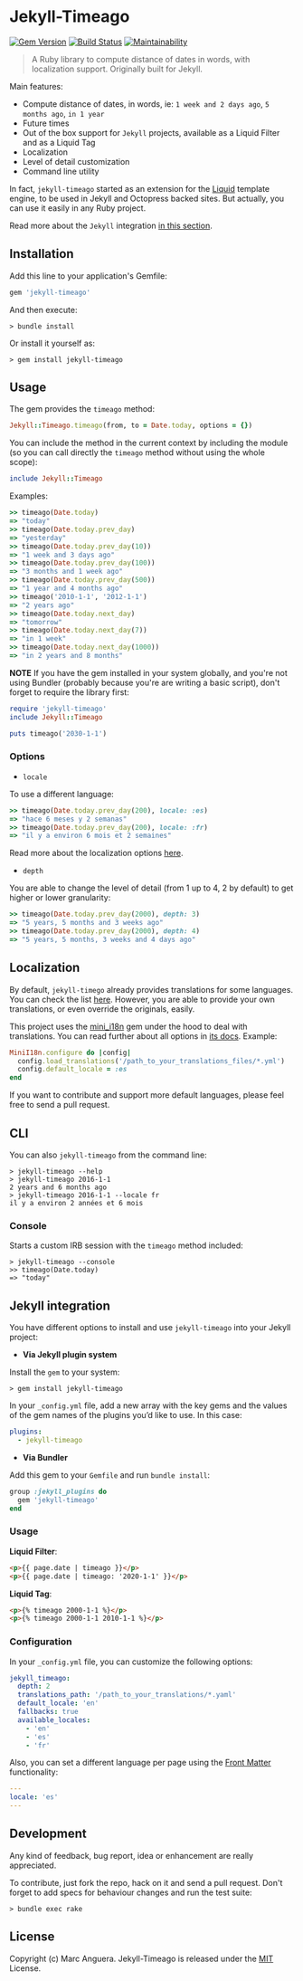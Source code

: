 # Jekyll-Timeago

[![Gem Version](https://badge.fury.io/rb/jekyll-timeago.svg)](http://badge.fury.io/rb/jekyll-timeago)
[![Build Status](https://travis-ci.org/markets/jekyll-timeago.svg?branch=master)](https://travis-ci.org/markets/jekyll-timeago)
[![Maintainability](https://api.codeclimate.com/v1/badges/a8be458ba0532c2d057d/maintainability)](https://codeclimate.com/github/markets/jekyll-timeago/maintainability)

> A Ruby library to compute distance of dates in words, with localization support. Originally built for Jekyll.

Main features:

- Compute distance of dates, in words, ie: `1 week and 2 days ago`, `5 months ago`, `in 1 year`
- Future times
- Out of the box support for `Jekyll` projects, available as a Liquid Filter and as a Liquid Tag
- Localization
- Level of detail customization
- Command line utility

In fact, `jekyll-timeago` started as an extension for the [Liquid](https://github.com/Shopify/liquid) template engine, to be used in Jekyll and Octopress backed sites. But actually, you can use it easily in any Ruby project.

Read more about the `Jekyll` integration [in this section](#jekyll-integration).

## Installation

Add this line to your application's Gemfile:

```ruby
gem 'jekyll-timeago'
```

And then execute:

    > bundle install

Or install it yourself as:

    > gem install jekyll-timeago

## Usage

The gem provides the `timeago` method:

```ruby
Jekyll::Timeago.timeago(from, to = Date.today, options = {})
```

You can include the method in the current context by including the module (so you can call directly the `timeago` method without using the whole scope):

```ruby
include Jekyll::Timeago
```

Examples:

```ruby
>> timeago(Date.today)
=> "today"
>> timeago(Date.today.prev_day)
=> "yesterday"
>> timeago(Date.today.prev_day(10))
=> "1 week and 3 days ago"
>> timeago(Date.today.prev_day(100))
=> "3 months and 1 week ago"
>> timeago(Date.today.prev_day(500))
=> "1 year and 4 months ago"
>> timeago('2010-1-1', '2012-1-1')
=> "2 years ago"
>> timeago(Date.today.next_day)
=> "tomorrow"
>> timeago(Date.today.next_day(7))
=> "in 1 week"
>> timeago(Date.today.next_day(1000))
=> "in 2 years and 8 months"
```

**NOTE** If you have the gem installed in your system globally, and you're not using Bundler (probably because you're are writing a basic script), don't forget to require the library first:

```ruby
require 'jekyll-timeago'
include Jekyll::Timeago

puts timeago('2030-1-1')
```

### Options

* `locale`

To use a different language:

```ruby
>> timeago(Date.today.prev_day(200), locale: :es)
=> "hace 6 meses y 2 semanas"
>> timeago(Date.today.prev_day(200), locale: :fr)
=> "il y a environ 6 mois et 2 semaines"
```

Read more about the localization options [here](#localization).

* `depth`

You are able to change the level of detail (from 1 up to 4, 2 by default) to get higher or lower granularity:

```ruby
>> timeago(Date.today.prev_day(2000), depth: 3)
=> "5 years, 5 months and 3 weeks ago"
>> timeago(Date.today.prev_day(2000), depth: 4)
=> "5 years, 5 months, 3 weeks and 4 days ago"
```

## Localization

By default, `jekyll-timego` already provides translations for some languages. You can check the list [here](lib/locales/). However, you are able to provide your own translations, or even override the originals, easily.

This project uses the [mini_i18n](https://github.com/markets/mini_i18n) gem under the hood to deal with translations. You can read further about all options in [its docs](https://github.com/markets/mini_i18n#usage). Example:

```ruby
MiniI18n.configure do |config|
  config.load_translations('/path_to_your_translations_files/*.yml')
  config.default_locale = :es
end
```

If you want to contribute and support more default languages, please feel free to send a pull request.

## CLI

You can also `jekyll-timeago` from the command line:

```
> jekyll-timeago --help
> jekyll-timeago 2016-1-1
2 years and 6 months ago
> jekyll-timeago 2016-1-1 --locale fr
il y a environ 2 années et 6 mois
```

### Console

Starts a custom IRB session with the `timeago` method included:

```
> jekyll-timeago --console
>> timeago(Date.today)
=> "today"
```

## Jekyll integration

You have different options to install and use `jekyll-timeago` into your Jekyll project:

- **Via Jekyll plugin system**

Install the `gem` to your system:

```
> gem install jekyll-timeago
```

In your `_config.yml` file, add a new array with the key gems and the values of the gem names of the plugins you’d like to use. In this case:

```yaml
plugins:
  - jekyll-timeago
```

- **Via Bundler**

Add this gem to your `Gemfile` and run `bundle install`:

```ruby
group :jekyll_plugins do
  gem 'jekyll-timeago'
end
```

### Usage

**Liquid Filter**:

```html
<p>{{ page.date | timeago }}</p>
<p>{{ page.date | timeago: '2020-1-1' }}</p>
```

**Liquid Tag**:

```html
<p>{% timeago 2000-1-1 %}</p>
<p>{% timeago 2000-1-1 2010-1-1 %}</p>
```

### Configuration

In your `_config.yml` file, you can customize the following options:

```yaml
jekyll_timeago:
  depth: 2
  translations_path: '/path_to_your_translations/*.yaml'
  default_locale: 'en'
  fallbacks: true
  available_locales:
    - 'en'
    - 'es'
    - 'fr'
```

Also, you can set a different language per page using the [Front Matter](https://jekyllrb.com/docs/frontmatter/) functionality:

```yaml
---
locale: 'es'
---
```

## Development

Any kind of feedback, bug report, idea or enhancement are really appreciated.

To contribute, just fork the repo, hack on it and send a pull request. Don't forget to add specs for behaviour changes and run the test suite:

```
> bundle exec rake
```

## License

Copyright (c) Marc Anguera. Jekyll-Timeago is released under the [MIT](LICENSE) License.
